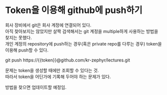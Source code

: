 # Token을 이용해 github에 push하기

회사 장비에서 git은 회사 계정에 연결되어 있다.  
아직 찾아보지는 않았지만 살짝 검색해서는 git 계정을 multiple하게 사용하는 방법을 찾지는 못했다.  
개인 계정의 repository에 push하는 경우(혹은 private repo를 다루는 경우) token을 이용해 push할 수 있다.

git push https://{{token}}@github.com/kr-zephyr/lectures.git

문제는 token을 생성할 때에만 조회할 수 있다는 것.  
따라서 token을 어딘가에 기록해 두어야 하는 문제가 있다.

방법을 찾으면 업데이트할 예정임.